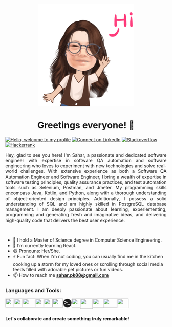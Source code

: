 <p align="center">
<img src="/waving.gif" width="300px">
</p>
<h1 align="center">Greetings everyone! 👋 </h1>

[![Hello, welcome to my profile](https://img.shields.io/badge/Hello,Programmer!-Welcome-orange.svg?style=flat&logo=github)](https://github.com/saharpk1988) [![Connect on LinkedIn](https://img.shields.io/badge/--linkedin?label=LinkedIn&logo=LinkedIn&style=social)](https://www.linkedin.com/in/saharpourkarimi/)
[![Stackoverflow](https://img.shields.io/badge/--stackoverflow?label=stackoverflow&logo=stackoverflow&style=social)](https://stackoverflow.com/users/12813019/sahar-pk)
[![Hackerrank](https://img.shields.io/badge/--hackerrank?label=hackerrank&logo=hackerrank&style=social)](https://www.hackerrank.com/sahar_pourkarimi)


<p align="justify">
Hey, glad to see you here! I'm Sahar, a passionate and dedicated software engineer with expertise in software QA automation and software engineering who loves to experiment with new technologies and solve real-world challenges. With extensive experience as both a Software QA Automation Engineer and Software Engineer, I bring a wealth of expertise in software testing principles, quality assurance practices, and test automation tools such as Selenium, Postman, and Jmeter. My programming skills encompass Java, Kotlin, and Python, along with a thorough understanding of object-oriented design principles. Additionally, I possess a solid understanding of SQL and am highly skilled in PostgreSQL database management. I am deeply passionate about learning, experiementing, programming and generating fresh and imaginative ideas, and delivering high-quality code that delivers the best user experience.</p><br/>


- 🔭 I hold a Master of Science degree in Computer Science Engineering.
- 🌱 I’m currently learning React.
- 😄 Pronouns: Her/She.
- ⚡ Fun fact: When I'm not coding, you can usually find me in the kitchen cooking up a storm for my loved ones or scrolling through social media feeds filled with adorable pet pictures or fun videos.
- 📫 How to reach me **sahar.pk88@gmail.com** <br/>
 

<h3> Languages and Tools: </h3>
<img align="left" width="27px" height="27px" src="https://resources.jetbrains.com/storage/products/intellij-idea/img/meta/intellij-idea_logo_300x300.png"/>
<img align="left" width="27px" height="27px" src="https://www.selenium.dev/images/selenium_logo_square_green.png"/>
<img align="left" width="39px" height="27px" src="https://git-scm.com/images/logos/downloads/Git-Logo-2Color.png"/>
<img align="left" width="27px" height="27px" src="https://github.githubassets.com/images/modules/logos_page/GitHub-Mark.png"/>
<img align="left" width="27px" height="27px" src="https://github.githubassets.com/images/modules/site/features/actions-icon-actions.svg"/>
<img align="left" width="33px" height="27px" src="https://upload.wikimedia.org/wikipedia/commons/thumb/5/5c/AWS_Simple_Icons_AWS_Cloud.svg/512px-AWS_Simple_Icons_AWS_Cloud.svg.png"/>
<img align="left" width="27px" height="27px"src="https://raw.githubusercontent.com/github/explore/80688e429a7d4ef2fca1e82350fe8e3517d3494d/topics/terminal/terminal.png"/>
<img align="left" width="27px" height="27px" src="https://www.apple.com/ac/structured-data/images/knowledge_graph_logo.png?202109031725"/>
<img align="left" width="39px" height="31px" src="https://www.oracle.com/a/ocom/img/cb71-java-logo.png"/>
<img align="left" width="33px" height="27px" src="https://upload.wikimedia.org/wikipedia/commons/thumb/8/87/Sql_data_base_with_logo.png/600px-Sql_data_base_with_logo.png"/>
<img align="left" width="43px" height="28px" src="https://maven.apache.org/images/maven-logo-black-on-white.png"/>
<img align="left" width="36px" height="29px" src="https://cdn.iconscout.com/icon/free/png-512/jira-282222.png?f=avif&w=512"/><br/><br/>

<h4>Let's collaborate and create something truly remarkable!</h4>
